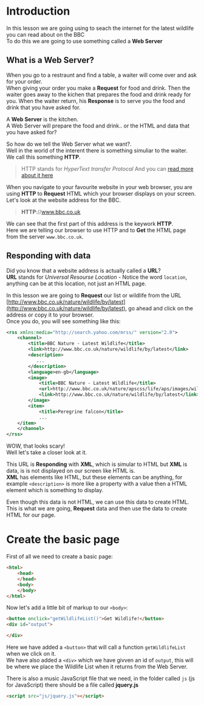 
# Introduction

In this lesson we are going using to seach the internet for the latest wildlife you can read about on the BBC<br>
To do this we are going to use something called a __Web Server__

## What is a __Web Server__?

When you go to a restraunt and find a table, a waiter will come over and ask for your order.<br>
When giving your order you make a __Request__ for food and drink.
Then the waiter goes away to the kichen that prepares the food and drink ready for you.
When the waiter return, his __Response__ is to serve you the food and drink that you have asked for.

A __Web Server__ is the kitchen.<br>
A Web Server will prepare the food and drink.. or the HTML and data that you have asked for?

So how do we tell the Web Server what we want?.<br>
Well in the world of the interent there is something simuliar to the waiter.<br>
We call this something __HTTP__.

> HTTP stands for _HyperText transfer Protocal_ And you can [read more about it here](https://www.w3schools.com/tags/ref_httpmethods.asp)

When you navigate to your favourite website in your web browser, you are using __HTTP__ to __Request__ HTML which your browser displays on your screen.<br>
Let's look at the website address for the BBC.

> __HTTP__://www.bbc.co.uk

We can see that the first part of this address is the keywork __HTTP__.<br>
Here we are telling our browser to use HTTP and to __Get__ the HTML page from the server `www.bbc.co.uk`.

## Responding with data

Did you know that a website address is actually called a __URL__?<br>
__URL__ stands for _Universal Resourse Location_ - Notice the word `location`, anything can be at this location, not just an HTML page.

In this lesson we are going to __Request__ our list or wildlife from the URL [http://www.bbc.co.uk/nature/wildlife/by/latest](http://www.bbc.co.uk/nature/wildlife/by/latest), go ahead and click on the address or copy it to your browser.<br>
Once you do, you will see something like this:

```XML
<rss xmlns:media="http://search.yahoo.com/mrss/" version="2.0">
    <channel>
        <title>BBC Nature - Latest Wildlife</title>
        <link>http://www.bbc.co.uk/nature/wildlife/by/latest</link>
        <description>
           ...
        </description>
        <language>en-gb</language>
        <image>
            <title>BBC Nature - Latest Wildlife</title>
            <url>http://www.bbc.co.uk/nature/apscss/life/aps/images/wildlife.jpg</url>
            <link>http://www.bbc.co.uk/nature/wildlife/by/latest</link>
        </image>
        <item>
            <title>Peregrine falcon</title>
            ...
    </item>
    </channel>
</rss>
```

WOW, that looks scary!<br>
Well let's take a closer look at it.

This URL is __Responding__ with __XML__, which is simular to HTML but __XML__ is data, is is not displayed on our screen like HTML is.<br>
__XML__ has elements like HTML, but these elements can be anything, for example `<description>` is more like a property with a value then a HTML element which is something to display.

Even though this data is not HTML, we can use this data to create HTML.<br>
This is what we are going, __Request__ data and then use the data to create HTML for our page.

# Create the basic page

First of all we need to create a basic page:

```HTML
<html>
    <head>
    </head>
    <body>
    </body>
</html>
```

Now let's add a little bit of markup to our `<body>`:

```HTML
<button onclick="getWildlifeList()">Get Wildlife!</button>
<div id="output">

</div>
```

Here we have added a `<button>` that will call a function `getWildlifeList` when we click on it.<br>
We have also added a `<div>` which we have givven an id of `output`, this will be where we place the Wildlife List when it returns from the Web Server.

There is also a music JavaScript file that we need, in the folder called `js` (js for JavaScript) there should be a file called __jquery.js__

```HTML
<script src="js/jquery.js"></script>
```